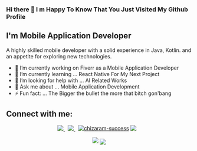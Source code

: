 ### Hi there 👋 I m Happy To Know That You Just Visited My Github Profile


## I'm Mobile Application Developer 
  A highly skilled mobile developer with a solid experience in Java, Kotlin. and an appetite for exploring new technologies.
  
  
- 🔭 I’m currently working on Fiverr as a Mobile Application Developer
- 🌱 I’m currently learning ... React Native For My Next Project
- 🤔 I’m looking for help with ... AI Related Works
- 💬 Ask me about ... Mobile Application Development
- ⚡ Fun fact: ... The Bigger the bullet the more that bitch gon'bang

## Connect with me:
<p align='center'>
<a href="https://www.linkedin.com/in/ayoub-ghoudan-36a122161/" alt="Connect on LinkedIn"> 
  <img src="https://img.shields.io/badge/linkedin-%230077B5.svg?&style=for-the-badge&logo=linkedin&logoColor=white" />
</a>&nbsp;
<a href="mailto:ayoubghoudanos@gmail.com">
  <img src="https://img.shields.io/badge/email me-%23D14836.svg?&style=for-the-badge&logo=gmail&logoColor=white" />
</a>&nbsp;
  <a href="https://ayoubghoudan.web.app/" target="blank"><img align="top" src="https://img.shields.io/badge/WebSite%20-%23323330.svg?&style=for-the-badge" alt="chizaram-success"/></a>
 <img src="https://gpvc.arturio.dev/GhoudanAyoub" />
 &nbsp;&nbsp;</p>
 <p align='center'>
   <img src="https://github-readme-stats.vercel.app/api?username=GhoudanAyoub&&show_icons=true&title_color=ffffff&icon_color=bb2acf&text_color=daf7dc&bg_color=191919">
<a href="https://github.com/anuraghazra/convoychat">
  <img align="center" src="https://github-readme-stats.vercel.app/api/top-langs/?username=GhoudanAyoub&layout=compact" />
</a>
</p>

